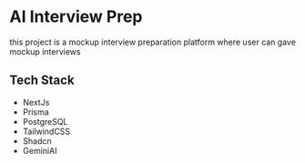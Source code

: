 
# AI Interview Prep

this project is a mockup interview preparation platform where user can gave mockup interviews 




## Tech Stack

- NextJs
- Prisma 
- PostgreSQL
- TailwindCSS
- Shadcn
- GeminiAI



